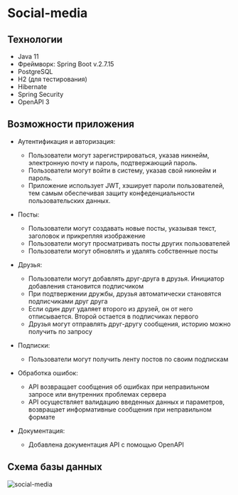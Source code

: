 # Social-media

## Технологии

- Java 11
- Фреймворк: Spring Boot v.2.7.15
- PostgreSQL
- H2 (для тестирования)
- Hibernate
- Spring Security
- OpenAPI 3
  
## Возможности приложения

- Аутентификация и авторизация:
  * Пользователи могут зарегистрироваться, указав никнейм, электронную почту и пароль, подтвержающий пароль.
  * Пользователи могут войти в систему, указав свой никнейм и пароль.
  * Приложение использует JWT, хэширует пароли пользователей, тем самым обеспечивая защиту конфеденциальности пользовательских данных.
  
- Посты:
  
  * Пользователи могут создавать новые посты, указывая текст, заголовок и прикрепляя изображение
  * Пользователи могут просматривать посты других пользователей
  * Пользователи могут обновлять и удалять собственные посты
  
- Друзья:

  * Пользователи могут добавлять друг-друга в друзья. Инициатор добавления становится подписчиком
  * При подтвержении дружбы, друзья автоматически становятся подписчиками друг друга
  * Если один друг удаляет второго из друзей, он от него отписывается. Второй остается в подписчиках первого
  * Друзья могут отправлять друг-другу сообщения, историю можно получить по запросу
   
- Подписки:
  
  * Пользователи могут получить ленту постов по своим подпискам
    
- Обработка ошибок:

  * API возвращает сообщения об ошибках при неправильном запросе или внутренних проблемах сервера
  * API осуществляет валидацию введенных данных и параметров, возвращает информативные сообщения при неправильном формате
  
- Документация:
  
  * Добавлена документация API с помощью OpenAPI
  
## Схема базы данных

![social-media](https://github.com/MelTrevelyan/Social-media/assets/114815793/eb4d6a3e-d047-4983-8965-99a41805a643)
